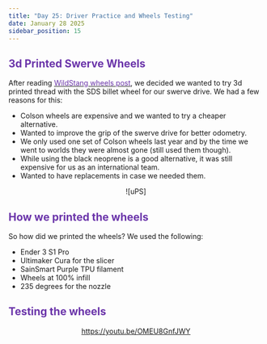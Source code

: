 ```yaml
---
title: "Day 25: Driver Practice and Wheels Testing"
date: January 28 2025
sidebar_position: 15
---
```


## <b><span style="color:#6b35aa">3d Printed Swerve Wheels</span></b>

After reading <a href="https://www.chiefdelphi.com/t/wildstang-robotics-program-team-111-and-112-build-blog-2025/477716/36"><span style="color:#6b35aa">WildStang wheels post</span></a>, we decided we wanted to try 3d printed thread with the SDS billet wheel for our swerve drive. We had a few reasons for this:

- Colson wheels are expensive and we wanted to try a cheaper alternative.
- Wanted to improve the grip of the swerve drive for better odometry.
- We only used one set of Colson wheels last year and by the time we went to worlds they were almost gone (still used them though).
- While using the black neoprene is a good alternative, it was still expensive for us as an international team.
- Wanted to have replacements in case we needed them.

<div align="center">
![uPS]
</div>

## <b><span style="color:#6b35aa">How we printed the wheels</span></b>

So how did we printed the wheels? We used the following:

- Ender 3 S1 Pro
- Ultimaker Cura for the slicer
- SainSmart Purple TPU filament
- Wheels at 100% infill
- 235 degrees for the nozzle

## <b><span style="color:#6b35aa">Testing the wheels</span></b>

<div align="center">

https://youtu.be/OMEU8GnfJWY

</div>

